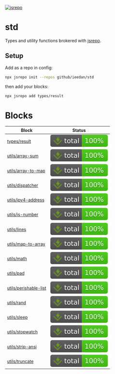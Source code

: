 <!-- can't merge if it's not passing -->

[![jsrepo](https://jsrepo.dev/badges/build/passing.svg)](https://jsrepo.dev)

# std

Types and utility functions brokered with [jsrepo](https://jsrepo.dev).

## Setup

Add as a repo in config:

```bash
npx jsrepo init --repos github/ieedan/std
```

then add your blocks:

```bash
npx jsrepo add types/result
```

# Blocks

| Block                                                                                                   | Status                                                                                           |
| ------------------------------------------------------------------------------------------------------- | ------------------------------------------------------------------------------------------------ |
| [types/result](https://ieedan.github.io/std/classes/types_result.Result.html)                           | ![Tests](https://raw.githubusercontent.com/ieedan/std/refs/heads/main/badges/coverage-total.svg) |
| [utils/array-sum](https://ieedan.github.io/std/functions/utils_array_sum.arraySum.html)                 | ![Tests](https://raw.githubusercontent.com/ieedan/std/refs/heads/main/badges/coverage-total.svg) |
| [utils/array-to-map](https://ieedan.github.io/std/functions/utils_array_to_map.arrayToMap.html)         | ![Tests](https://raw.githubusercontent.com/ieedan/std/refs/heads/main/badges/coverage-total.svg) |
| [utils/dispatcher](https://ieedan.github.io/std/types/utils_dispatcher.Dispatcher.html)                 | ![Tests](https://raw.githubusercontent.com/ieedan/std/refs/heads/main/badges/coverage-total.svg) |
| [utils/ipv4-address](https://ieedan.github.io/std/modules/utils_ipv4_address.html)                      | ![Tests](https://raw.githubusercontent.com/ieedan/std/refs/heads/main/badges/coverage-total.svg) |
| [utils/is-number](https://ieedan.github.io/std/functions/utils_is_number.isNumber.html)                 | ![Tests](https://raw.githubusercontent.com/ieedan/std/refs/heads/main/badges/coverage-total.svg) |
| [utils/lines](https://ieedan.github.io/std/functions/utils_lines.html)                                  | ![Tests](https://raw.githubusercontent.com/ieedan/std/refs/heads/main/badges/coverage-total.svg) |
| [utils/map-to-array](https://ieedan.github.io/std/functions/utils_map_to_array.mapToArray.html)         | ![Tests](https://raw.githubusercontent.com/ieedan/std/refs/heads/main/badges/coverage-total.svg) |
| [utils/math](https://ieedan.github.io/std/modules/utils_math.html)                                      | ![Tests](https://raw.githubusercontent.com/ieedan/std/refs/heads/main/badges/coverage-total.svg) |
| [utils/pad](https://ieedan.github.io/std/functions/utils_pad.leftPad.html)                              | ![Tests](https://raw.githubusercontent.com/ieedan/std/refs/heads/main/badges/coverage-total.svg) |
| [utils/perishable-list](https://ieedan.github.io/std/classes/utils_perishable-list.PerishableList.html) | ![Tests](https://raw.githubusercontent.com/ieedan/std/refs/heads/main/badges/coverage-total.svg) |
| [utils/rand](https://ieedan.github.io/std/functions/utils_rand.rand.html)                               | ![Tests](https://raw.githubusercontent.com/ieedan/std/refs/heads/main/badges/coverage-total.svg) |
| [utils/sleep](https://ieedan.github.io/std/functions/utils_sleep.sleep.html)                            | ![Tests](https://raw.githubusercontent.com/ieedan/std/refs/heads/main/badges/coverage-total.svg) |
| [utils/stopwatch](https://ieedan.github.io/std/types/utils_stopwatch.Stopwatch.html)                    | ![Tests](https://raw.githubusercontent.com/ieedan/std/refs/heads/main/badges/coverage-total.svg) |
| [utils/strip-ansi](https://ieedan.github.io/std/functions/utils_strip_ansi.stripAsni.html)              | ![Tests](https://raw.githubusercontent.com/ieedan/std/refs/heads/main/badges/coverage-total.svg) |
| [utils/truncate](https://ieedan.github.io/std/functions/utils_truncate.truncate.html)                   | ![Tests](https://raw.githubusercontent.com/ieedan/std/refs/heads/main/badges/coverage-total.svg) |
